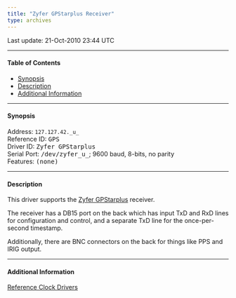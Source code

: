 ```yaml
---
title: "Zyfer GPStarplus Receiver"
type: archives
---
```


Last update: 21-Oct-2010 23:44 UTC

* * *

#### Table of Contents

*   [Synopsis](/archives/drivers/driver42/#synopsis)
*   [Description](/archives/drivers/driver42/#description)
*   [Additional Information](/archives/drivers/driver42/#additional-information)

* * *

#### Synopsis

Address: `127.127.42._u_`  
Reference ID: <tt>GPS</tt>  
Driver ID: <tt>Zyfer GPStarplus</tt>  
Serial Port: <tt>/dev/zyfer_u_</tt>; 9600 baud, 8-bits, no parity  
Features: <tt>(none)</tt>

* * *

#### Description

This driver supports the [Zyfer GPStarplus](http://www.zyfer.com/) receiver.

The receiver has a DB15 port on the back which has input TxD and RxD lines for configuration and control, and a separate TxD line for the once-per-second timestamp.

Additionally, there are BNC connectors on the back for things like PPS and IRIG output.

* * *

#### Additional Information

[Reference Clock Drivers](/archives/4.2.8-series/refclock)

